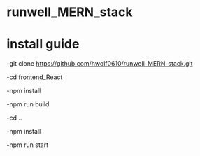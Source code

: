 # runwell_MERN_stack

# install guide

-git clone https://github.com/hwolf0610/runwell_MERN_stack.git

-cd frontend_React

-npm install

-npm run build

-cd ..

-npm install

-npm run start


